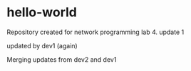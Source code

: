 # hello-world

Repository created for network programming lab 4.
update 1

updated by dev1 (again)

Merging updates from dev2 and dev1

